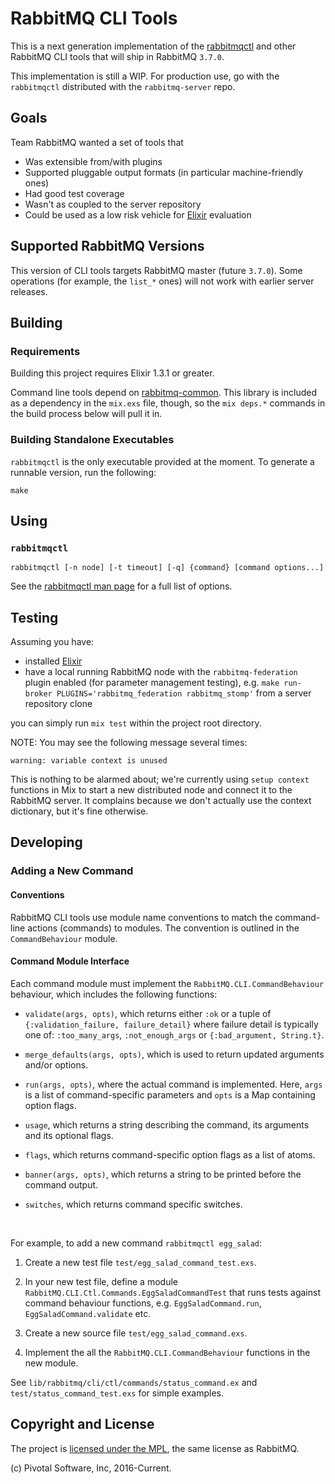 # RabbitMQ CLI Tools

This is a next generation implementation of the [rabbitmqctl](https://www.rabbitmq.com/man/rabbitmqctl.1.man.html) and 
other RabbitMQ CLI tools that will ship in RabbitMQ `3.7.0`.

This implementation is still a WIP. For production use, go 
with the `rabbitmqctl` distributed with the `rabbitmq-server` repo.


## Goals

Team RabbitMQ wanted a set of tools that

 * Was extensible from/with plugins
 * Supported pluggable output formats (in particular machine-friendly ones)
 * Had good test coverage
 * Wasn't as coupled to the server repository
 * Could be used as a low risk vehicle for [Elixir](elixir-lang.org) evaluation

## Supported RabbitMQ Versions

This version of CLI tools targets RabbitMQ master (future `3.7.0`). Some operations (for example, the `list_*` ones)
will not work with earlier server releases.



## Building

### Requirements

Building this project requires Elixir 1.3.1 or greater.

Command line tools depend on [rabbitmq-common](https://github.com/rabbitmq/rabbitmq-common). This library is included as a dependency in the `mix.exs` file, though, so the `mix deps.*` commands in the build process below will pull it in.

### Building Standalone Executables

`rabbitmqctl` is the only executable provided at the moment. To generate a runnable version,
run the following:

```
make
```

## Using

### `rabbitmqctl`

`rabbitmqctl [-n node] [-t timeout] [-q] {command} [command options...]`

See the [rabbitmqctl man page](https://www.rabbitmq.com/man/rabbitmqctl.1.man.html) for a full list of options.


## Testing

Assuming you have:

 * installed [Elixir](http://elixir-lang.org/install.html)
 * have a local running RabbitMQ node with the `rabbitmq-federation` plugin enabled (for parameter management testing), e.g. `make run-broker PLUGINS='rabbitmq_federation rabbitmq_stomp'` from a server repository clone

you can simply run `mix test` within the project root directory.

NOTE: You may see the following message several times:

```
warning: variable context is unused
```

This is nothing to be alarmed about; we're currently using `setup context` functions in Mix to start a new distributed node and connect it to the RabbitMQ server. It complains because we don't actually use the context dictionary, but it's fine otherwise.


## Developing
### Adding a New Command

#### Conventions

RabbitMQ CLI tools use module name conventions to match the command-line
actions (commands) to modules. The convention is outlined in the `CommandBehaviour` module.

#### Command Module Interface

Each command module must implement the `RabbitMQ.CLI.CommandBehaviour` behaviour,
which includes the following functions:

* `validate(args, opts)`, which returns either `:ok` or a tuple of `{:validation_failure, failure_detail}` where failure detail is typically one of: `:too_many_args`, `:not_enough_args` or `{:bad_argument, String.t}`.

* `merge_defaults(args, opts)`, which is used to return updated arguments and/or options.

* `run(args, opts)`, where the actual command is implemented. Here, `args` is a list of command-specific parameters and `opts` is a Map containing option flags.

* `usage`, which returns a string describing the command, its arguments and its optional flags.

* `flags`, which returns command-specific option flags as a list of atoms.

* `banner(args, opts)`, which returns a string to be printed before the command output. 

* `switches`, which returns command specific switches. 

<br>

For example, to add a new command `rabbitmqctl egg_salad`:

1. Create a new test file `test/egg_salad_command_test.exs`.

2. In your new test file, define a module `RabbitMQ.CLI.Ctl.Commands.EggSaladCommandTest` that
   runs tests against command behaviour functions, e.g. `EggSaladCommand.run`, `EggSaladCommand.validate` etc.

3. Create a new source file `test/egg_salad_command.exs`.

4. Implement the all the `RabbitMQ.CLI.CommandBehaviour` functions in the new module.

See `lib/rabbitmq/cli/ctl/commands/status_command.ex` and `test/status_command_test.exs` for simple
examples.


## Copyright and License

The project is [licensed under the MPL](LICENSE-MPL-RabbitMQ), the same license
as RabbitMQ.

(c) Pivotal Software, Inc, 2016-Current.
